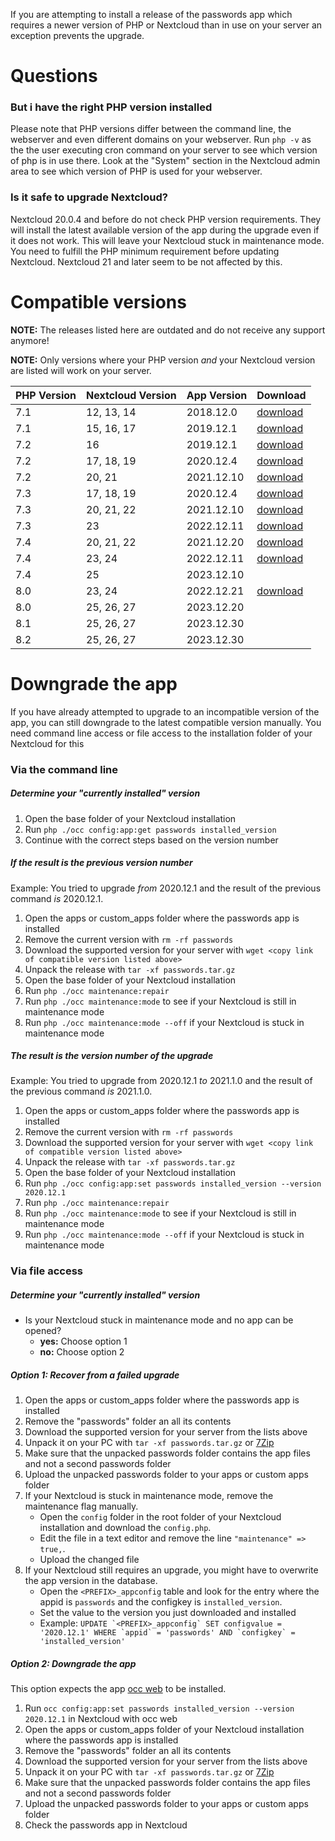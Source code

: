 If you are attempting to install a release of the passwords app which requires a newer version of PHP or Nextcloud than in use on your server an exception prevents the upgrade.

# Questions
### But i have the right PHP version installed
Please note that PHP versions differ between the command line, the webserver and even different domains on your webserver.
Run `php -v` as the the user executing cron command on your server to see which version of php is in use there.
Look at the "System" section in the Nextcloud admin area to see which version of PHP is used for your webserver.

### Is it safe to upgrade Nextcloud?
Nextcloud 20.0.4 and before do not check PHP version requirements.
They will install the latest available version of the app during the upgrade even if it does not work.
This will leave your Nextcloud stuck in maintenance mode.
You need to fulfill the PHP minimum requirement before updating Nextcloud.
Nextcloud 21 and later seem to be not affected by this.

# Compatible versions
**NOTE:** The releases listed here are outdated and do not receive any support anymore!

**NOTE:** Only versions where your PHP version _and_ your Nextcloud version are listed will work on your server.

| PHP Version | Nextcloud Version | App Version | Download                                                                                            |
|-------------|-------------------|-------------|-----------------------------------------------------------------------------------------------------|
| 7.1         | 12, 13, 14        | 2018.12.0   | [download](https://git.mdns.eu/nextcloud/passwords/-/jobs/7245/artifacts/raw/passwords.tar.gz)      |
| 7.1         | 15, 16, 17        | 2019.12.1   | [download](https://git.mdns.eu/nextcloud/passwords/-/jobs/9150/artifacts/raw/passwords.tar.gz)      |
| 7.2         | 16                | 2019.12.1   | [download](https://git.mdns.eu/nextcloud/passwords/-/jobs/9150/artifacts/raw/passwords.tar.gz)      |
| 7.2         | 17, 18, 19        | 2020.12.4   | [download](https://git.mdns.eu/nextcloud/passwords/-/jobs/12403/artifacts/raw/passwords.tar.gz)     |
| 7.2         | 20, 21            | 2021.12.10  | [download](https://git.mdns.eu/nextcloud/passwords/-/jobs/13229/artifacts/raw/passwords-lsr.tar.gz) |
| 7.3         | 17, 18, 19        | 2020.12.4   | [download](https://git.mdns.eu/nextcloud/passwords/-/jobs/12403/artifacts/raw/passwords.tar.gz)     |
| 7.3         | 20, 21, 22        | 2021.12.10  | [download](https://git.mdns.eu/nextcloud/passwords/-/jobs/13229/artifacts/raw/passwords-lsr.tar.gz) |
| 7.3         | 23                | 2022.12.11  | [download](https://git.mdns.eu/nextcloud/passwords/-/jobs/14833/artifacts/raw/passwords-lsr.tar.gz) |
| 7.4         | 20, 21, 22        | 2021.12.20  | [download](https://git.mdns.eu/nextcloud/passwords/-/jobs/13229/artifacts/raw/passwords.tar.gz)     |
| 7.4         | 23, 24            | 2022.12.11  | [download](https://git.mdns.eu/nextcloud/passwords/-/jobs/14833/artifacts/raw/passwords-lsr.tar.gz) |
| 7.4         | 25                | 2023.12.10  |                                                                                                     |
| 8.0         | 23, 24            | 2022.12.21  | [download](https://git.mdns.eu/nextcloud/passwords/-/jobs/14833/artifacts/raw/passwords.tar.gz)     |
| 8.0         | 25, 26, 27        | 2023.12.20  |                                                                                                     |
| 8.1         | 25, 26, 27        | 2023.12.30  |                                                                                                     |
| 8.2         | 25, 26, 27        | 2023.12.30  |                                                                                                     |

# Downgrade the app
If you have already attempted to upgrade to an incompatible version of the app, you can still downgrade to the latest compatible version manually.
You need command line access or file access to the installation folder of your Nextcloud for this

### Via the command line
##### Determine your "currently installed" version
1. Open the base folder of your Nextcloud installation
2. Run `php ./occ config:app:get passwords installed_version`
3. Continue with the correct steps based on the version number

##### If the result is the previous version number
Example: You tried to upgrade _from_ 2020.12.1 and the result of the previous command _is_ 2020.12.1.

1. Open the apps or custom_apps folder where the passwords app is installed
2. Remove the current version with `rm -rf passwords`
3. Download the supported version for your server with `wget <copy link of compatible version listed above>`
4. Unpack the release with `tar -xf passwords.tar.gz`
5. Open the base folder of your Nextcloud installation
6. Run `php ./occ maintenance:repair`
7. Run `php ./occ maintenance:mode` to see if your Nextcloud is still in maintenance mode
8. Run `php ./occ maintenance:mode --off` if your Nextcloud is stuck in maintenance mode

##### The result is the version number of the upgrade
Example: You tried to upgrade from 2020.12.1 _to_ 2021.1.0 and the result of the previous command _is_ 2021.1.0.

1. Open the apps or custom_apps folder where the passwords app is installed
2. Remove the current version with `rm -rf passwords`
3. Download the supported version for your server with `wget <copy link of compatible version listed above>`
4. Unpack the release with `tar -xf passwords.tar.gz`
5. Open the base folder of your Nextcloud installation
6. Run `php ./occ config:app:set passwords installed_version --version 2020.12.1`
7. Run `php ./occ maintenance:repair`
8. Run `php ./occ maintenance:mode` to see if your Nextcloud is still in maintenance mode
9. Run `php ./occ maintenance:mode --off` if your Nextcloud is stuck in maintenance mode

### Via file access
##### Determine your "currently installed" version
- Is your Nextcloud stuck in maintenance mode and no app can be opened?
  - **yes:** Choose option 1
  - **no:** Choose option 2

##### Option 1: Recover from a failed upgrade
1. Open the apps or custom_apps folder where the passwords app is installed
2. Remove the "passwords" folder an all its contents
3. Download the supported version for your server from the lists above
4. Unpack it on your PC with `tar -xf passwords.tar.gz` or [7Zip](https://7-zip.org/)
5. Make sure that the unpacked passwords folder contains the app files and not a second passwords folder
6. Upload the unpacked passwords folder to your apps or custom apps folder
7. If your Nextcloud is stuck in maintenance mode, remove the maintenance flag manually.
    - Open the `config` folder in the root folder of your Nextcloud installation and download the `config.php`.
    - Edit the file in a text editor and remove the line `"maintenance" => true,`.
    - Upload the changed file
8. If your Nextcloud still requires an upgrade, you might have to overwrite the app version in the database.
    - Open the `<PREFIX>_appconfig` table and look for the entry where the appid is `passwords` and the configkey is `installed_version`.
    - Set the value to the version you just downloaded and installed
    - Example: ```UPDATE `<PREFIX>_appconfig` SET configvalue = '2020.12.1' WHERE `appid` = 'passwords' AND `configkey` = 'installed_version'```

##### Option 2: Downgrade the app
This option expects the app [occ web](https://apps.nextcloud.com/apps/occweb) to be installed.

1. Run `occ config:app:set passwords installed_version --version 2020.12.1` in Nextcloud with occ web
2. Open the apps or custom_apps folder of your Nextcloud installation where the passwords app is installed
3. Remove the "passwords" folder an all its contents
4. Download the supported version for your server from the lists above
5. Unpack it on your PC with `tar -xf passwords.tar.gz` or [7Zip](https://7-zip.org/)
6. Make sure that the unpacked passwords folder contains the app files and not a second passwords folder
7. Upload the unpacked passwords folder to your apps or custom apps folder
8. Check the passwords app in Nextcloud